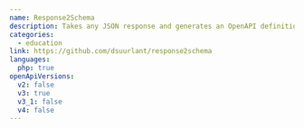 ```yaml
---
name: Response2Schema
description: Takes any JSON response and generates an OpenAPI definition document with the component schema and a default endpoint.
categories:
  - education
link: https://github.com/dsuurlant/response2schema
languages:
  php: true
openApiVersions:
  v2: false
  v3: true
  v3_1: false
  v4: false
---
```

